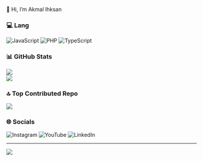 
   👋 Hi, I’m Akmal Ihksan

  ### 💻 Lang 
  ![JavaScript](https://img.shields.io/badge/javascript-%23323330.svg?style=for-the-badge&logo=javascript&logoColor=white)
  ![PHP](https://img.shields.io/badge/PHP-%23323330?style=for-the-badge&logo=php&logoColor=white)
  ![TypeScript](https://img.shields.io/badge/TypeScript-%23323330?style=for-the-badge&logo=typescript&logoColor=white)


  
  ### 📊 GitHub Stats 
  ![](https://github-readme-streak-stats.herokuapp.com/?user=sancodeid&theme=dark&hide_border=true)<br/>
  ![](https://github-readme-stats.vercel.app/api/top-langs/?username=sancodeid&theme=dark&hide_border=true&include_all_commits=true&count_private=false&layout=compact)
  
  ### 🔝 Top Contributed Repo 
  ![](https://github-contributor-stats.vercel.app/api?username=sancodeid&limit=5&theme=dark&combine_all_yearly_contributions=true)
  
  ### 🌐 Socials 
  ![Instagram](https://img.shields.io/badge/Instagram-%23E4405F.svg?logo=Instagram&logoColor=white&link=https://instagram.com/akmal_ihksan)
  ![YouTube](https://img.shields.io/badge/YouTube-%23FF0000.svg?logo=YouTube&logoColor=white)
  ![LinkedIn](https://img.shields.io/badge/-LinkedIn-blue?style=flat-square&logo=Linkedin&logoColor=white&link=https://www.linkedin.com/in/akmal-ihksan-7177b1304?utm_source=share&utm_campaign=share_via&utm_content=profile&utm_medium=android_app)
  
  ---
  [![](https://visitcount.itsvg.in/api?id=sancodeid&icon=0&color=0)](https://visitcount.itsvg.in)

